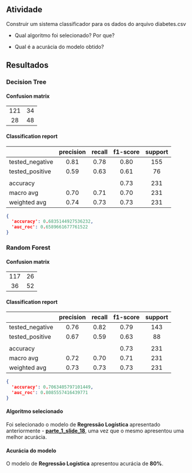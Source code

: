 ## Atividade

Construir um sistema classificador para os dados do arquivo diabetes.csv

- Qual algoritmo foi selecionado? Por que?

- Qual é a acurácia do modelo obtido?

## Resultados

### Decision Tree

#### Confusion matrix

|  |  |
| :---: | :---: |
| 121 | 34 |
| 28 | 48 |

#### Classification report

|  | precision | recall | f1-score | support |
| :--- | :---: | :---: | :---: | :---: |
| tested_negative | 0.81 | 0.78 | 0.80 | 155 |
| tested_positive | 0.59 | 0.63 | 0.61 | 76 |
| |
| accuracy |  |  | 0.73 | 231 |
| macro avg | 0.70 | 0.71 | 0.70 | 231 |
| weighted avg | 0.74 | 0.73 | 0.73 | 231 |

```json
{
  'accuracy': 0.6835144927536232, 
  'auc_roc': 0.6589661677761522
}
```

### Random Forest

#### Confusion matrix

|  |  |
| :---: | :---: |
| 117 | 26 |
| 36 | 52 |

#### Classification report

|  | precision | recall | f1-score | support |
| :--- | :---: | :---: | :---: | :---: |
| tested_negative | 0.76 | 0.82 | 0.79 | 143 |
| tested_positive | 0.67 | 0.59 | 0.63 | 88 |
| |
| accuracy |  |  | 0.73 | 231 |
| macro avg | 0.72 | 0.70 | 0.71 | 231 |
| weighted avg | 0.73 | 0.73 | 0.73 | 231 |

```json
{
  'accuracy': 0.7063405797101449, 
  'auc_roc': 0.8085557416439771
}
```

#### Algoritmo selecionado
Foi selecionado o modelo de **Regressão Logística** apresentado anteriormente - **[parte_1_slide_18](https://github.com/fdalcin/machine-learning/tree/master/parte_1_slide_18)**, uma vez que o mesmo apresentou uma melhor acurácia.

#### Acurácia do modelo
O modelo de **Regressão Logística** apresentou acurácia de **80%**. 
